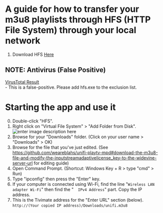 # A guide for how to transfer your m3u8 playlists through HFS (HTTP File System) through your local network
1. Download HFS [Here](https://www.rejetto.com/hfs/download)  
## NOTE: Antivirus (False Positive)
[VirusTotal Result](https://www.virustotal.com/gui/file/e678899d7ea9702184167b56655f91a69f8a0bdc9df65612762252c053c2cd7c/detection)  
     - This is a false-positive. Please add hfs.exe to the exclusion list.

# Starting the app and use it
0. Double-click "HFS".  
1. Right click on "Virtual File System" > "Add Folder from Disk". ![enter image description here](https://i.ibb.co/dtFtsWB/image.png)
2. Browse for your "Downloads" folder. (Click on your user name > "Downloads" > OK)
3. Browse for the file that you've just edited. (See https://github.com/weareblahs/unifi-playtv-mpd#download-the-m3u8-file-and-modify-the-inputstreamadaptivelicense_key-to-the-widevine-server-url for editing guide)
4. Open Command Prompt. (Shortcut: Windows Key + R > type "cmd" > Run)
5. Type "ipconfig" then press the "Enter" key.
6. If your computer is connected using Wi-Fi, find the line "``Wireless LAN adapter Wi-Fi``" then find the "``  IPv4 Address``" part. Copy the IP address.
7. This is the Tivimate address for the "Enter URL" section (below).
 ``http://(Your copied IP address)/Downloads/unifi.m3u8``
